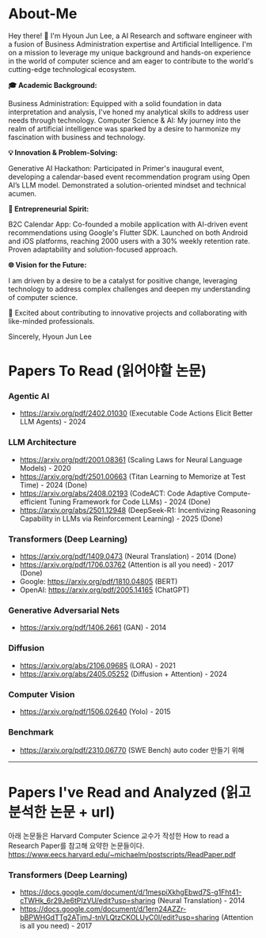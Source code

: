 # About-Me

Hey there! 👋 I'm Hyoun Jun Lee, a AI Research and software engineer with a fusion of Business Administration expertise and Artificial Intelligence. I'm on a mission to leverage my unique background and hands-on experience in the world of computer science and am eager to contribute to the world's cutting-edge technological ecosystem.

**🎓 Academic Background:**

Business Administration: Equipped with a solid foundation in data interpretation and analysis, I've honed my analytical skills to address user needs through technology.
Computer Science & AI: My journey into the realm of artificial intelligence was sparked by a desire to harmonize my fascination with business and technology.
 
**💡 Innovation & Problem-Solving:**

Generative AI Hackathon: Participated in Primer's inaugural event, developing a calendar-based event recommendation program using Open AI’s LLM model. Demonstrated a solution-oriented mindset and technical acumen.

**🚀 Entrepreneurial Spirit:**

B2C Calendar App: Co-founded a mobile application with AI-driven event recommendations using Google's Flutter SDK. Launched on both Android and iOS platforms, reaching 2000 users with a 30% weekly retention rate. Proven adaptability and solution-focused approach.

**🌐 Vision for the Future:**

I am driven by a desire to be a catalyst for positive change, leveraging technology to address complex challenges and deepen my understanding of computer science.

🤝 Excited about contributing to innovative projects and collaborating with like-minded professionals.

Sincerely,
Hyoun Jun Lee




# Papers To Read (읽어야할 논문) 

### Agentic AI
- https://arxiv.org/pdf/2402.01030 (Executable Code Actions Elicit Better LLM Agents) - 2024 

### LLM Architecture 
- https://arxiv.org/pdf/2001.08361 (Scaling Laws for Neural Language Models) - 2020 
- https://arxiv.org/pdf/2501.00663 (Titan Learning to Memorize at Test Time) - 2024 (Done)
- https://arxiv.org/abs/2408.02193 (CodeACT: Code Adaptive Compute-efficient Tuning Framework for Code LLMs) - 2024 (Done)
- https://arxiv.org/abs/2501.12948 (DeepSeek-R1: Incentivizing Reasoning Capability in LLMs via Reinforcement Learning) - 2025 (Done)


### Transformers (Deep Learning)
- https://arxiv.org/pdf/1409.0473 (Neural Translation) - 2014 (Done)
- https://arxiv.org/pdf/1706.03762 (Attention is all you need) - 2017 (Done) 
- Google: https://arxiv.org/pdf/1810.04805 (BERT)
- OpenAI: https://arxiv.org/pdf/2005.14165 (ChatGPT)

### Generative Adversarial Nets
- https://arxiv.org/pdf/1406.2661 (GAN) - 2014

### Diffusion
- https://arxiv.org/abs/2106.09685 (LORA) - 2021
- https://arxiv.org/abs/2405.05252 (Diffusion + Attention) - 2024

### Computer Vision 
- https://arxiv.org/pdf/1506.02640 (Yolo) - 2015

### Benchmark 
- https://arxiv.org/pdf/2310.06770 (SWE Bench) auto coder 만들기 위해

------------------------------------------------------------------------------------------------
# Papers I've Read and Analyzed (읽고 분석한 논문 +  url) 
아래 논문들은 Harvard Computer Science 교수가 작성한 How to read a Research Paper를 참고해 요약한 논문들이다. 
https://www.eecs.harvard.edu/~michaelm/postscripts/ReadPaper.pdf

### Transformers (Deep Learning) 
- https://docs.google.com/document/d/1mespiXkhgEbwd7S-g1Fht41-cTWHk_6r29Je6tPIzVU/edit?usp=sharing (Neural Translation) - 2014
- https://docs.google.com/document/d/1ern24AZZr-bBPWHGdTTg2ATjmJ-tnVLQtzCKOLUyC0I/edit?usp=sharing (Attention is all you need) - 2017
